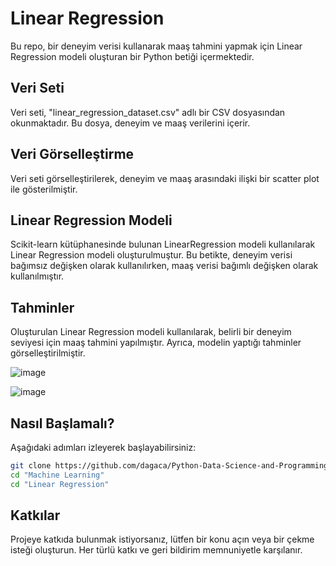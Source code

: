 # Linear Regression

Bu repo, bir deneyim verisi kullanarak maaş tahmini yapmak için Linear Regression modeli oluşturan bir Python betiği içermektedir.



## Veri Seti

Veri seti, "linear_regression_dataset.csv" adlı bir CSV dosyasından okunmaktadır. Bu dosya, deneyim ve maaş verilerini içerir.



## Veri Görselleştirme

Veri seti görselleştirilerek, deneyim ve maaş arasındaki ilişki bir scatter plot ile gösterilmiştir.



## Linear Regression Modeli

Scikit-learn kütüphanesinde bulunan LinearRegression modeli kullanılarak Linear Regression modeli oluşturulmuştur. Bu betikte, deneyim verisi bağımsız değişken olarak kullanılırken, maaş verisi bağımlı değişken olarak kullanılmıştır.



## Tahminler

Oluşturulan Linear Regression modeli kullanılarak, belirli bir deneyim seviyesi için maaş tahmini yapılmıştır. Ayrıca, modelin yaptığı tahminler görselleştirilmiştir.



![image](https://github.com/dagaca/Python-Data-Science-and-Programming/assets/80363244/d3846008-943e-497f-859a-9581addd5202)



![image](https://github.com/dagaca/Python-Data-Science-and-Programming/assets/80363244/1eafedd8-3ab4-4a2e-b6a6-237b062c0afe)



## Nasıl Başlamalı?
Aşağıdaki adımları izleyerek başlayabilirsiniz:

```bash
git clone https://github.com/dagaca/Python-Data-Science-and-Programming.git
cd "Machine Learning"
cd "Linear Regression"
```


## Katkılar
Projeye katkıda bulunmak istiyorsanız, lütfen bir konu açın veya bir çekme isteği oluşturun. Her türlü katkı ve geri bildirim memnuniyetle karşılanır.
